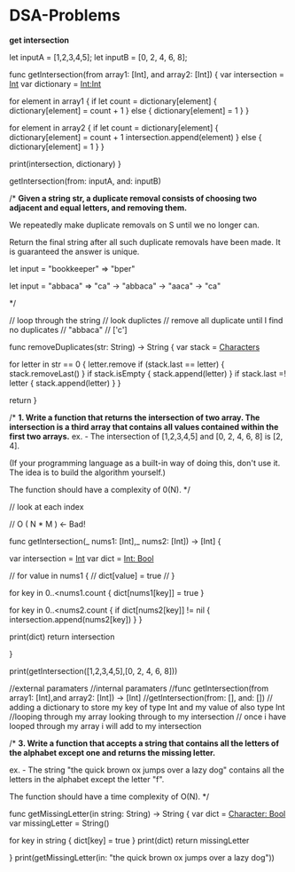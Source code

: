 # DSA-Problems

**get intersection**

let inputA = [1,2,3,4,5];
let inputB = [0, 2, 4, 6, 8];

func getIntersection(from array1: [Int], and array2: [Int]) {
  var intersection = [Int]()
  var dictionary = [Int:Int]()

  for element in array1 {
    if let count = dictionary[element] {
      dictionary[element] = count + 1
    }
    else {
      dictionary[element] = 1
    }
  }

  for element in array2 {
    if let count = dictionary[element] {
      dictionary[element] = count + 1
      intersection.append(element)
    } else {
      dictionary[element] = 1
    }
  }

  print(intersection, dictionary)
}

getIntersection(from: inputA, and: inputB)




/* 
**Given a string str, a duplicate removal consists of choosing two adjacent and equal letters, and removing them.**

We repeatedly make duplicate removals on S until we no longer can.

Return the final string after all such duplicate removals have been made. It is guaranteed the answer is unique.

let input = "bookkeeper"
=> "bper"

let input = "abbaca"
=> "ca"
-> "abbaca" -> "aaca" -> "ca"

*/

// loop through the string 
// look duplictes
// remove all duplicate until I find no duplicates
// "abbaca"
// ['c']

func removeDuplicates(str: String) -> String {
  var stack = [Characters]()

  for letter in str == 0 {
    letter.remove
    if (stack.last == letter) {
      stack.removeLast()
    }
    if stack.isEmpty {
      stack.append(letter)
    }
    if stack.last =! letter {
      stack.append(letter)
    }
  }

  return 
}






/*
**1. Write a function that returns the intersection of two array. The intersection is a third array that contains all values contained within the first two arrays.**
ex. - The intersection of [1,2,3,4,5] and [0, 2, 4, 6, 8] is [2, 4].

(If your programming language as a built-in way of doing this, don't use it. The idea is to build the algorithm yourself.)

The function should have a complexity of 0(N).
*/

// look at each index 

// O ( N * M ) <- Bad! 

func getIntersection(_ nums1: [Int],_ nums2: [Int]) -> [Int] {

  var intersection = [Int]()
  var dict = [Int: Bool]()
  
  // for value in nums1 {
  //   dict[value] = true
  // }

  for key in 0..<nums1.count {
        dict[nums1[key]] = true
    }

  for key in 0..<nums2.count {
    if dict[nums2[key]] != nil {
      intersection.append(nums2[key])
    }
  }

  print(dict)
  return intersection

}

print(getIntersection([1,2,3,4,5],[0, 2, 4, 6, 8]))

//external paramaters
//internal paramaters
//func getIntersection(from array1: [Int],and array2: [Int]) -> [Int]
//getIntersection(from: [], and: [])
// adding a dictionary to store my key of type Int and my value of also type Int
//looping through my array looking through to my intersection
// once i have looped through my array i will add to my intersection

/*
**3. Write a function that accepts a string that contains all the letters of the alphabet except one and returns the missing letter.**

ex. - The string "the quick brown ox jumps over a lazy dog" contains all the letters in the alphabet except the letter "f".

The function should have a time complexity of O(N).
*/

func getMissingLetter(in string: String) -> String {
  var dict = [Character: Bool]()
  var missingLetter = String()

  for key in string {
    dict[key] = true 
  }
   print(dict)
  return missingLetter
 
}
print(getMissingLetter(in: "the quick brown ox jumps over a lazy dog"))

